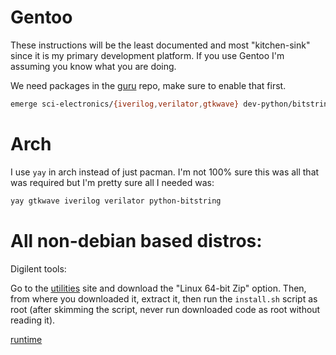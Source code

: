 # Gentoo
These instructions will be the least documented and most "kitchen-sink" since it is my primary development platform. If you 
use Gentoo I'm assuming you know what you are doing.

We need packages in the [guru](https://wiki.gentoo.org/wiki/Project:GURU/Information_for_End_Users) repo, make sure to enable that first. 

```bash
emerge sci-electronics/{iverilog,verilator,gtkwave} dev-python/bitstring
```

# Arch 

I use `yay` in arch instead of just pacman. I'm not 100% sure this was all that was required but I'm pretty sure all I needed was:
```bash
yay gtkwave iverilog verilator python-bitstring
```

# All non-debian based distros:

Digilent tools:

Go to the [utilities](https://digilent.com/reference/lib/exe/fetch.php?tok=358c01&media=https%3A%2F%2Fmautic.digilentinc.com%2Fadept-utilities-download) site and download the "Linux 64-bit Zip" option. Then, from where you downloaded it, extract it, then run the `install.sh` script as root (after skimming the script, never run downloaded code as root without reading it). 

[runtime](https://digilent.com/reference/lib/exe/fetch.php?tok=f5f244&media=https%3A%2F%2Fmautic.digilentinc.com%2Fadept-runtime-download)
